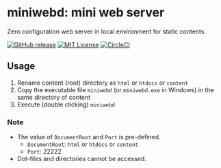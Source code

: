 # miniwebd: mini web server

Zero configuration web server in local environment for static contents.

[![GitHub release](https://img.shields.io/github/release/takahashim/miniwebd.svg)][release]
[![MIT License](https://img.shields.io/github/license/takahashim/miniwebd.svg)][license]
[![CircleCI](https://circleci.com/gh/takahashim/miniwebd.svg?style=svg)][circleci]

[release]: https://github.com/takahashim/miniwebd/releases
[license]: https://github.com/takahashim/miniwebd/blob/master/LICENSE
[circleci]: https://circleci.com/gh/takahashim/miniwebd

## Usage

1. Rename content (root) directory as `html` or `htdocs` or `content`
2. Copy the executable file `miniwebd` (or `miniwebd.exe` in Windows) in the same directory of content
3. Execute (double clicking) `miniwebd`

### Note

* The value of `DocumentRoot` and `Port` is pre-defined.
    * `DocumentRoot`: `html` or `htdocs` or `content`
    * `Port`: 22222
* Dot-files and directories cannot be accessed.
